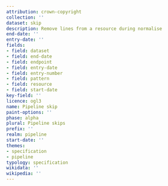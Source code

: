 ```yaml
---
attribution: crown-copyright
collection: ''
dataset: skip
description: Remove lines from a resource during normalise
end-date: ''
entry-date: ''
fields:
- field: dataset
- field: end-date
- field: endpoint
- field: entry-date
- field: entry-number
- field: pattern
- field: resource
- field: start-date
key-field: ''
licence: ogl3
name: Pipeline skip
paint-options: ''
phase: alpha
plural: Pipeline skips
prefix: ''
realm: pipeline
start-date: ''
themes:
- specification
- pipeline
typology: specification
wikidata: ''
wikipedia: ''
---
```

